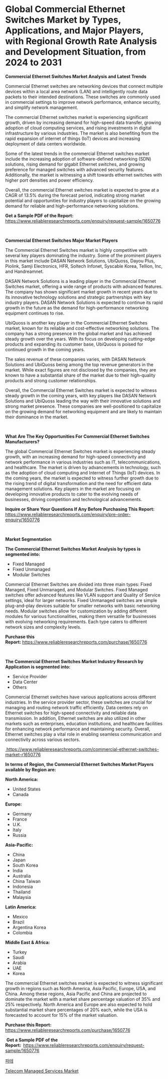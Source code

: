 <p><h1>Global Commercial Ethernet Switches Market by Types, Applications, and Major Players, with Regional Growth Rate Analysis and Development Situation, from 2024 to 2031</h1></p><p><strong>Commercial Ethernet Switches Market Analysis and Latest Trends</strong></p>
<p><p>Commercial Ethernet switches are networking devices that connect multiple devices within a local area network (LAN) and intelligently route data packets to their intended destinations. These switches are commonly used in commercial settings to improve network performance, enhance security, and simplify network management.</p><p>The commercial Ethernet switches market is experiencing significant growth, driven by increasing demand for high-speed data transfer, growing adoption of cloud computing services, and rising investments in digital infrastructure by various industries. The market is also benefiting from the rapid expansion of internet of things (IoT) devices and increasing deployment of data centers worldwide.</p><p>Some of the latest trends in the commercial Ethernet switches market include the increasing adoption of software-defined networking (SDN) solutions, rising demand for gigabit Ethernet switches, and growing preference for managed switches with advanced security features. Additionally, the market is witnessing a shift towards ethernet switches with higher port densities and power efficiency.</p><p>Overall, the commercial Ethernet switches market is expected to grow at a CAGR of 13.5% during the forecast period, indicating strong market potential and opportunities for industry players to capitalize on the growing demand for reliable and high-performance networking solutions.</p></p>
<p><strong>Get a Sample PDF of the Report:&nbsp;</strong> <a href="https://www.reliableresearchreports.com/enquiry/request-sample/1650776">https://www.reliableresearchreports.com/enquiry/request-sample/1650776</a></p>
<p>&nbsp;</p>
<p><strong>Commercial Ethernet Switches Major Market Players</strong></p>
<p><p>The Commercial Ethernet Switches market is highly competitive with several key players dominating the industry. Some of the prominent players in this market include DASAN Network Solutions, UbiQuoss, Dayou Plus, Piolink, Samji Electronics, HFR, Soltech Infonet, Syscable Korea, Tellion, Inc, and Handreamnet.</p><p>DASAN Network Solutions is a leading player in the Commercial Ethernet Switches market, offering a wide range of products with advanced features. The company has shown significant market growth in recent years due to its innovative technology solutions and strategic partnerships with key industry players. DASAN Network Solutions is expected to continue its rapid growth in the future as the demand for high-performance networking equipment continues to rise.</p><p>UbiQuoss is another key player in the Commercial Ethernet Switches market, known for its reliable and cost-effective networking solutions. The company has a strong presence in the global market and has achieved steady growth over the years. With its focus on developing cutting-edge products and expanding its customer base, UbiQuoss is poised for continued growth in the coming years.</p><p>The sales revenue of these companies varies, with DASAN Network Solutions and UbiQuoss being among the top revenue generators in the market. While exact figures are not disclosed by the companies, they are known to have a substantial share of the market due to their high-quality products and strong customer relationships.</p><p>Overall, the Commercial Ethernet Switches market is expected to witness steady growth in the coming years, with key players like DASAN Network Solutions and UbiQuoss leading the way with their innovative solutions and strong market presence. These companies are well-positioned to capitalize on the growing demand for networking equipment and are likely to maintain their dominance in the market.</p></p>
<p>&nbsp;</p>
<p><strong>What Are The Key Opportunities For Commercial Ethernet Switches Manufacturers?</strong></p>
<p><p>The global Commercial Ethernet Switches market is experiencing steady growth, with an increasing demand for high-speed connectivity and network performance in various industries such as IT, telecommunications, and healthcare. The market is driven by advancements in technology, such as the adoption of cloud computing and Internet of Things (IoT) devices. In the coming years, the market is expected to witness further growth due to the rising trend of digital transformation and the need for efficient data management solutions. Key players in the market are focusing on developing innovative products to cater to the evolving needs of businesses, driving competition and technological advancements.</p></p>
<p><strong>Inquire or Share Your Questions If Any Before Purchasing This Report:</strong> <a href="https://www.reliableresearchreports.com/enquiry/pre-order-enquiry/1650776">https://www.reliableresearchreports.com/enquiry/pre-order-enquiry/1650776</a></p>
<p>&nbsp;</p>
<p><strong>Market Segmentation</strong></p>
<p><strong>The Commercial Ethernet Switches Market Analysis by types is segmented into:</strong></p>
<p><ul><li>Fixed Managed</li><li>Fixed Unmanaged</li><li>Modular Switches</li></ul></p>
<p><p>Commercial Ethernet Switches are divided into three main types: Fixed Managed, Fixed Unmanaged, and Modular Switches. Fixed Managed switches offer advanced features like VLAN support and Quality of Service settings, ideal for larger networks. Fixed Unmanaged switches are simple plug-and-play devices suitable for smaller networks with basic networking needs. Modular switches allow for customization by adding different modules for various functionalities, making them versatile for businesses with evolving networking requirements. Each type caters to different network sizes and complexity levels.</p></p>
<p><strong>Purchase this Report:&nbsp;</strong><a href="https://www.reliableresearchreports.com/purchase/1650776">https://www.reliableresearchreports.com/purchase/1650776</a></p>
<p>&nbsp;</p>
<p><strong>The Commercial Ethernet Switches Market Industry Research by Application is segmented into:</strong></p>
<p><ul><li>Service Provider</li><li>Data Center</li><li>Others</li></ul></p>
<p><p>Commercial Ethernet switches have various applications across different industries. In the service provider sector, these switches are crucial for managing and routing network traffic efficiently. Data centers rely on Ethernet switches for high-speed connectivity and reliable data transmission. In addition, Ethernet switches are also utilized in other markets such as enterprises, education institutions, and healthcare facilities for enhancing network performance and maintaining security. Overall, Ethernet switches play a vital role in enabling seamless communication and connectivity across various sectors.</p></p>
<p><a href="https://www.reliableresearchreports.com/commercial-ethernet-switches-market-r1650776">&nbsp;https://www.reliableresearchreports.com/commercial-ethernet-switches-market-r1650776</a></p>
<p><strong>In terms of Region, the Commercial Ethernet Switches Market Players available by Region are:</strong></p>
<p>
    <p> <strong> North America: </strong>
        <ul>
            <li>United States</li>
            <li>Canada</li>
        </ul>
        </p> 
    <p> <strong> Europe: </strong>
        <ul>
            <li>Germany</li>
            <li>France</li>
            <li>U.K.</li>
            <li>Italy</li>
            <li>Russia</li>
        </ul>
        </p> 
    <p> <strong> Asia-Pacific: </strong>
        <ul>
            <li>China</li>
            <li>Japan</li>
            <li>South Korea</li>
            <li>India</li>
            <li>Australia</li>
            <li>China Taiwan</li>
            <li>Indonesia</li>
            <li>Thailand</li>
            <li>Malaysia</li>
        </ul>
        </p> 
    <p> <strong> Latin America: </strong>
        <ul>
            <li>Mexico</li>
            <li>Brazil</li>
            <li>Argentina Korea</li>
            <li>Colombia</li>
        </ul>
        </p> 
    <p> <strong> Middle East & Africa: </strong>
        <ul>
            <li>Turkey</li>
            <li>Saudi</li>
            <li>Arabia</li>
            <li>UAE</li>
            <li>Korea</li>
        </ul>
    </p>
    </p>
<p><p>The commercial Ethernet switches market is expected to witness significant growth in regions such as North America, Asia Pacific, Europe, USA, and China. Among these regions, Asia Pacific and China are projected to dominate the market with a market share percentage valuation of 35% and 25% respectively. North America and Europe are also expected to hold substantial market share percentages of 20% each, while the USA is forecasted to account for 15% of the market valuation.</p></p>
<p><strong>Purchase this Report: </strong><a href="https://www.reliableresearchreports.com/purchase/1650776">https://www.reliableresearchreports.com/purchase/1650776</a></p>
<p>&nbsp;<strong>Get a Sample PDF of the Report:&nbsp;&nbsp;</strong><a href="https://www.reliableresearchreports.com/enquiry/request-sample/1650776">https://www.reliableresearchreports.com/enquiry/request-sample/1650776</a></p>
<p><strong></strong></p>
<p><p><a href="https://github.com/sougarounis/Market-Research-Report-List-3/blob/main/810232918472.md">파테</a></p><p><a href="https://github.com/RichRobinson5/Market-Research-Report-List-4/blob/main/telecom-managed-services-market.md">Telecom Managed Services Market</a></p></p>